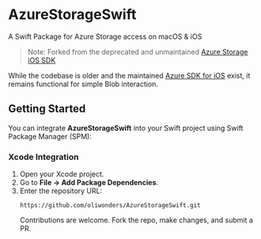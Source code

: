# AzureStorageSwift

A Swift Package for Azure Storage access on macOS & iOS

> Note: Forked from the deprecated and unmaintained [Azure Storage iOS SDK](https://github.com/Azure/azure-storage-ios)

While the codebase is older and the maintained [Azure SDK for iOS](https://github.com/Azure/azure-sdk-for-ios) exist, it remains functional for simple Blob interaction.

## **Getting Started**

You can integrate **AzureStorageSwift** into your Swift project using Swift Package Manager (SPM):

### **Xcode Integration**

1. Open your Xcode project.
2. Go to **File → Add Package Dependencies**.
3. Enter the repository URL:
   ```plaintext
   https://github.com/oliwonders/AzureStorageSwift.git
   ```
   Contributions are welcome. Fork the repo, make changes, and submit a PR.
